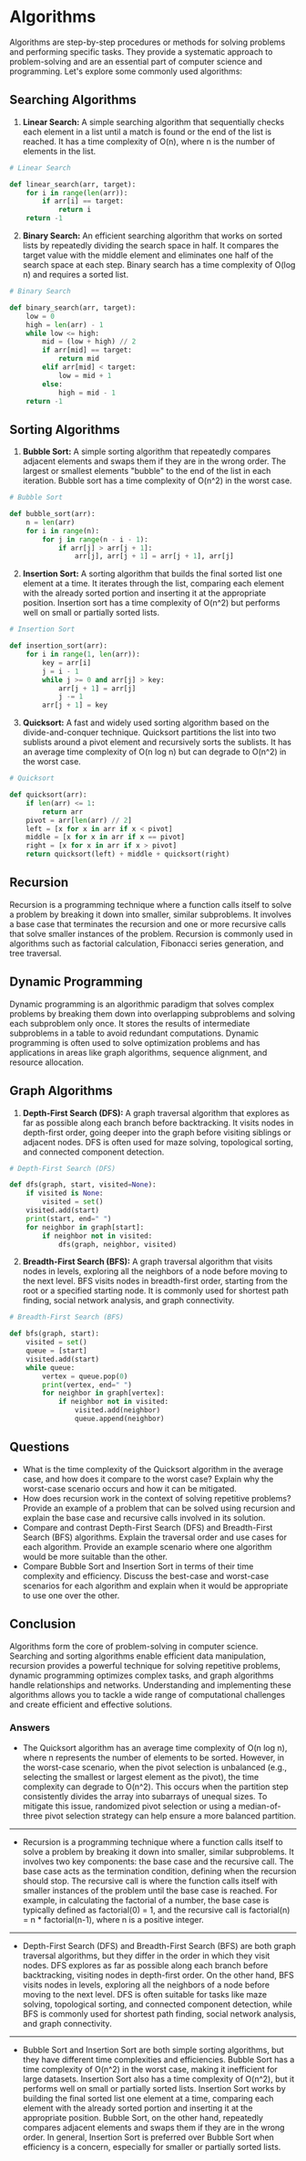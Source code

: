 # Algorithms

Algorithms are step-by-step procedures or methods for solving problems and performing specific tasks. They provide a systematic approach to problem-solving and are an essential part of computer science and programming. Let's explore some commonly used algorithms:

## Searching Algorithms

1. **Linear Search:** A simple searching algorithm that sequentially checks each element in a list until a match is found or the end of the list is reached. It has a time complexity of O(n), where n is the number of elements in the list.

```python
# Linear Search

def linear_search(arr, target):
    for i in range(len(arr)):
        if arr[i] == target:
            return i
    return -1
```

2. **Binary Search:** An efficient searching algorithm that works on sorted lists by repeatedly dividing the search space in half. It compares the target value with the middle element and eliminates one half of the search space at each step. Binary search has a time complexity of O(log n) and requires a sorted list.

```python
# Binary Search

def binary_search(arr, target):
    low = 0
    high = len(arr) - 1
    while low <= high:
        mid = (low + high) // 2
        if arr[mid] == target:
            return mid
        elif arr[mid] < target:
            low = mid + 1
        else:
            high = mid - 1
    return -1
```

## Sorting Algorithms

1. **Bubble Sort:** A simple sorting algorithm that repeatedly compares adjacent elements and swaps them if they are in the wrong order. The largest or smallest elements "bubble" to the end of the list in each iteration. Bubble sort has a time complexity of O(n^2) in the worst case.

```python
# Bubble Sort

def bubble_sort(arr):
    n = len(arr)
    for i in range(n):
        for j in range(n - i - 1):
            if arr[j] > arr[j + 1]:
                arr[j], arr[j + 1] = arr[j + 1], arr[j]

```

2. **Insertion Sort:** A sorting algorithm that builds the final sorted list one element at a time. It iterates through the list, comparing each element with the already sorted portion and inserting it at the appropriate position. Insertion sort has a time complexity of O(n^2) but performs well on small or partially sorted lists.

```python
# Insertion Sort

def insertion_sort(arr):
    for i in range(1, len(arr)):
        key = arr[i]
        j = i - 1
        while j >= 0 and arr[j] > key:
            arr[j + 1] = arr[j]
            j -= 1
        arr[j + 1] = key

```

3. **Quicksort:** A fast and widely used sorting algorithm based on the divide-and-conquer technique. Quicksort partitions the list into two sublists around a pivot element and recursively sorts the sublists. It has an average time complexity of O(n log n) but can degrade to O(n^2) in the worst case.

```python
# Quicksort

def quicksort(arr):
    if len(arr) <= 1:
        return arr
    pivot = arr[len(arr) // 2]
    left = [x for x in arr if x < pivot]
    middle = [x for x in arr if x == pivot]
    right = [x for x in arr if x > pivot]
    return quicksort(left) + middle + quicksort(right)
```

## Recursion

Recursion is a programming technique where a function calls itself to solve a problem by breaking it down into smaller, similar subproblems. It involves a base case that terminates the recursion and one or more recursive calls that solve smaller instances of the problem. Recursion is commonly used in algorithms such as factorial calculation, Fibonacci series generation, and tree traversal.

## Dynamic Programming

Dynamic programming is an algorithmic paradigm that solves complex problems by breaking them down into overlapping subproblems and solving each subproblem only once. It stores the results of intermediate subproblems in a table to avoid redundant computations. Dynamic programming is often used to solve optimization problems and has applications in areas like graph algorithms, sequence alignment, and resource allocation.

## Graph Algorithms

1. **Depth-First Search (DFS):** A graph traversal algorithm that explores as far as possible along each branch before backtracking. It visits nodes in depth-first order, going deeper into the graph before visiting siblings or adjacent nodes. DFS is often used for maze solving, topological sorting, and connected component detection.

```python
# Depth-First Search (DFS)

def dfs(graph, start, visited=None):
    if visited is None:
        visited = set()
    visited.add(start)
    print(start, end=" ")
    for neighbor in graph[start]:
        if neighbor not in visited:
            dfs(graph, neighbor, visited)
```

2. **Breadth-First Search (BFS):** A graph traversal algorithm that visits nodes in levels, exploring all the neighbors of a node before moving to the next level. BFS visits nodes in breadth-first order, starting from the root or a specified starting node. It is commonly used for shortest path finding, social network analysis, and graph connectivity.

```python
# Breadth-First Search (BFS)

def bfs(graph, start):
    visited = set()
    queue = [start]
    visited.add(start)
    while queue:
        vertex = queue.pop(0)
        print(vertex, end=" ")
        for neighbor in graph[vertex]:
            if neighbor not in visited:
                visited.add(neighbor)
                queue.append(neighbor)
```

## Questions

- What is the time complexity of the Quicksort algorithm in the average case, and how does it compare to the worst case? Explain why the worst-case scenario occurs and how it can be mitigated.
- How does recursion work in the context of solving repetitive problems? Provide an example of a problem that can be solved using recursion and explain the base case and recursive calls involved in its solution.
- Compare and contrast Depth-First Search (DFS) and Breadth-First Search (BFS) algorithms. Explain the traversal order and use cases for each algorithm. Provide an example scenario where one algorithm would be more suitable than the other.
- Compare Bubble Sort and Insertion Sort in terms of their time complexity and efficiency. Discuss the best-case and worst-case scenarios for each algorithm and explain when it would be appropriate to use one over the other.

## Conclusion

Algorithms form the core of problem-solving in computer science. Searching and sorting algorithms enable efficient data manipulation, recursion provides a powerful technique for solving repetitive problems, dynamic programming optimizes complex tasks, and graph algorithms handle relationships and networks. Understanding and implementing these algorithms allows you to tackle a wide range of computational challenges and create efficient and effective solutions.

### Answers

- The Quicksort algorithm has an average time complexity of O(n log n), where n represents the number of elements to be sorted. However, in the worst-case scenario, when the pivot selection is unbalanced (e.g., selecting the smallest or largest element as the pivot), the time complexity can degrade to O(n^2). This occurs when the partition step consistently divides the array into subarrays of unequal sizes. To mitigate this issue, randomized pivot selection or using a median-of-three pivot selection strategy can help ensure a more balanced partition.

---

- Recursion is a programming technique where a function calls itself to solve a problem by breaking it down into smaller, similar subproblems. It involves two key components: the base case and the recursive call. The base case acts as the termination condition, defining when the recursion should stop. The recursive call is where the function calls itself with smaller instances of the problem until the base case is reached. For example, in calculating the factorial of a number, the base case is typically defined as factorial(0) = 1, and the recursive call is factorial(n) = n \* factorial(n-1), where n is a positive integer.

---

- Depth-First Search (DFS) and Breadth-First Search (BFS) are both graph traversal algorithms, but they differ in the order in which they visit nodes. DFS explores as far as possible along each branch before backtracking, visiting nodes in depth-first order. On the other hand, BFS visits nodes in levels, exploring all the neighbors of a node before moving to the next level. DFS is often suitable for tasks like maze solving, topological sorting, and connected component detection, while BFS is commonly used for shortest path finding, social network analysis, and graph connectivity.

---

- Bubble Sort and Insertion Sort are both simple sorting algorithms, but they have different time complexities and efficiencies. Bubble Sort has a time complexity of O(n^2) in the worst case, making it inefficient for large datasets. Insertion Sort also has a time complexity of O(n^2), but it performs well on small or partially sorted lists. Insertion Sort works by building the final sorted list one element at a time, comparing each element with the already sorted portion and inserting it at the appropriate position. Bubble Sort, on the other hand, repeatedly compares adjacent elements and swaps them if they are in the wrong order. In general, Insertion Sort is preferred over Bubble Sort when efficiency is a concern, especially for smaller or partially sorted lists.
